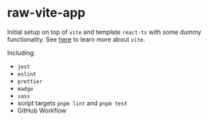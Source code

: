# raw-vite-app
Initial setup on top of `vite` and template `react-ts` with some dummy functionality. See
[here](https://vitejs.dev/guide/) to learn more about `vite`.

Including:
- `jest`
- `eslint`
- `prettier`
- `madge`
- `sass`
- script targets `pnpm lint` and `pnpm test`
- GitHub Workflow
